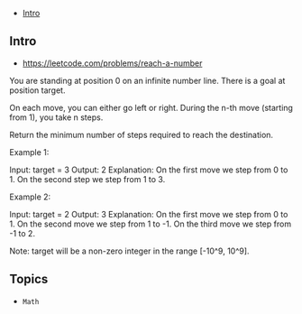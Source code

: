 - [Intro](#intro)

## Intro

- https://leetcode.com/problems/reach-a-number


You are standing at position 0 on an infinite number line.  There is a goal at position target.

On each move, you can either go left or right.  During the n-th move (starting from 1), you take n steps.

Return the minimum number of steps required to reach the destination.

Example 1:

Input: target = 3
Output: 2
Explanation:
On the first move we step from 0 to 1.
On the second step we step from 1 to 3.

Example 2:

Input: target = 2
Output: 3
Explanation:
On the first move we step from 0 to 1.
On the second move we step  from 1 to -1.
On the third move we step from -1 to 2.

Note:
target will be a non-zero integer in the range [-10^9, 10^9].


## Topics

- `Math`


